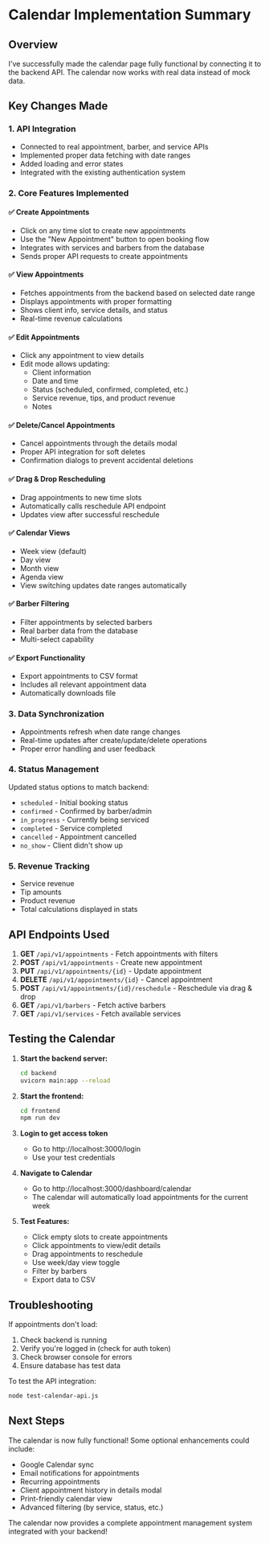 # Calendar Implementation Summary

## Overview

I've successfully made the calendar page fully functional by connecting it to the backend API. The calendar now works with real data instead of mock data.

## Key Changes Made

### 1. **API Integration**
- Connected to real appointment, barber, and service APIs
- Implemented proper data fetching with date ranges
- Added loading and error states
- Integrated with the existing authentication system

### 2. **Core Features Implemented**

#### ✅ Create Appointments
- Click on any time slot to create new appointments
- Use the "New Appointment" button to open booking flow
- Integrates with services and barbers from the database
- Sends proper API requests to create appointments

#### ✅ View Appointments
- Fetches appointments from the backend based on selected date range
- Displays appointments with proper formatting
- Shows client info, service details, and status
- Real-time revenue calculations

#### ✅ Edit Appointments
- Click any appointment to view details
- Edit mode allows updating:
  - Client information
  - Date and time
  - Status (scheduled, confirmed, completed, etc.)
  - Service revenue, tips, and product revenue
  - Notes

#### ✅ Delete/Cancel Appointments
- Cancel appointments through the details modal
- Proper API integration for soft deletes
- Confirmation dialogs to prevent accidental deletions

#### ✅ Drag & Drop Rescheduling
- Drag appointments to new time slots
- Automatically calls reschedule API endpoint
- Updates view after successful reschedule

#### ✅ Calendar Views
- Week view (default)
- Day view
- Month view
- Agenda view
- View switching updates date ranges automatically

#### ✅ Barber Filtering
- Filter appointments by selected barbers
- Real barber data from the database
- Multi-select capability

#### ✅ Export Functionality
- Export appointments to CSV format
- Includes all relevant appointment data
- Automatically downloads file

### 3. **Data Synchronization**
- Appointments refresh when date range changes
- Real-time updates after create/update/delete operations
- Proper error handling and user feedback

### 4. **Status Management**
Updated status options to match backend:
- `scheduled` - Initial booking status
- `confirmed` - Confirmed by barber/admin
- `in_progress` - Currently being serviced
- `completed` - Service completed
- `cancelled` - Appointment cancelled
- `no_show` - Client didn't show up

### 5. **Revenue Tracking**
- Service revenue
- Tip amounts
- Product revenue
- Total calculations displayed in stats

## API Endpoints Used

1. **GET** `/api/v1/appointments` - Fetch appointments with filters
2. **POST** `/api/v1/appointments` - Create new appointment
3. **PUT** `/api/v1/appointments/{id}` - Update appointment
4. **DELETE** `/api/v1/appointments/{id}` - Cancel appointment
5. **POST** `/api/v1/appointments/{id}/reschedule` - Reschedule via drag & drop
6. **GET** `/api/v1/barbers` - Fetch active barbers
7. **GET** `/api/v1/services` - Fetch available services

## Testing the Calendar

1. **Start the backend server:**
   ```bash
   cd backend
   uvicorn main:app --reload
   ```

2. **Start the frontend:**
   ```bash
   cd frontend
   npm run dev
   ```

3. **Login to get access token**
   - Go to http://localhost:3000/login
   - Use your test credentials

4. **Navigate to Calendar**
   - Go to http://localhost:3000/dashboard/calendar
   - The calendar will automatically load appointments for the current week

5. **Test Features:**
   - Click empty slots to create appointments
   - Click appointments to view/edit details
   - Drag appointments to reschedule
   - Use week/day view toggle
   - Filter by barbers
   - Export data to CSV

## Troubleshooting

If appointments don't load:
1. Check backend is running
2. Verify you're logged in (check for auth token)
3. Check browser console for errors
4. Ensure database has test data

To test the API integration:
```bash
node test-calendar-api.js
```

## Next Steps

The calendar is now fully functional! Some optional enhancements could include:
- Google Calendar sync
- Email notifications for appointments
- Recurring appointments
- Client appointment history in details modal
- Print-friendly calendar view
- Advanced filtering (by service, status, etc.)

The calendar now provides a complete appointment management system integrated with your backend!
